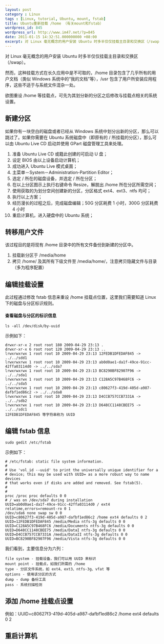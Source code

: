 ```yaml
---
layout: post
category : Linux
tags : [Linux, tutorial, Ubuntu, mount, fstab]
title: Ubuntu重新挂载 /home （有关mount和fstab）
wordpress_id: 845
wordpress_url: http://www.im47.net/?p=845
date: 2011-01-15 14:32:51.000000000 +08:00
excerpt: 对 Linux 毫无概念的用户安装 Ubuntu 时多半仅仅挂载主目录和交换区（/swap）。<br>然而，这种挂载方式在长久应用中是不可取的，/home 目录包含了几乎所有的用户文档（类似 Windows 系统中的“我的文档”等），/usr 包含了用户所安装应用程序，这些不适于与系统文件混杂一处。<br>欲图重设 /home 等挂载点，可先为其划分新的分区之后修改与挂载点相关的系统设置。
---
```

对 Linux 毫无概念的用户安装 Ubuntu 时多半仅仅挂载主目录和交换区（/swap）。

然而，这种挂载方式在长久应用中是不可取的，/home 目录包含了几乎所有的用户文档（类似 Windows 系统中的“我的文档”等），/usr 包含了用户所安装应用程序，这些不适于与系统文件混杂一处。

欲图重设 /home 等挂载点，可先为其划分新的分区之后修改与挂载点相关的系统设置。

## 新建分区

如果你有一块空白的磁盘或者已经从 Windows 系统中划分出新的分区，那么可以跳过了。如果你需要在 Ubuntu 系统磁盘中（即原有的 / 所挂载的分区），那么可以由 Ubuntu Live CD 启动并使用 GPart 磁盘管理工具来处理。

1. 准备 Ubuntu Live CD 或籍此创建的可启动 U 盘；
2. 设定 BIOS 由以上设备启动计算机；
3. 成功进入 Ubuntu Live 模式桌面；
4. 主菜单－System－Administration-Partition Editor；
5. 选定 / 所在的磁盘设备，并选定 / 所在分区；
6. 在以上分区图示上执行右键命令 Resize，解脱出 /home 所在分区所需空间；
7. 使用获取的为划分空间创建新的分区，分区格式 ext4、ext3、ntfs 均可；
8. 执行以上方案；
9. 经历漫长的过程之后，完成磁盘编辑；50G 分区耗费 1 小时，300G 分区耗费 4 小时
10. 重启计算机，进入硬盘中的 Ubuntu 系统；

## 转移用户文件

该过程目的是将现有 /home 目录中的所有文件备份到新建的分区中。

1. 挂载新分区于 /media/home
2. 拷贝 /home/ 及其所有下级文件至 /media/home/，注意拷贝隐藏文件与目录（多为程序配置）

## 编辑挂载设置

此过程通过修改 fstab 信息来重设 /home 挂载点位置，这里我们需要知道 Linux 下的磁盘与分区标识规则。

#### 查看磁盘与分区的标识信息

    ls -all /dev/disk/by-uuid

示例如下：

    drwxr-xr-x 2 root root 180 2009-04-29 23:13 .
    drwxr-xr-x 6 root root 120 2009-04-29 23:13 ..
    lrwxrwxrwx 1 root root 10 2009-04-29 23:13 12FEDB1DFEDAF845 -> ../../sdd1
    lrwxrwxrwx 1 root root 10 2009-04-29 23:13 ab0d0ae1-da1f-49ce-91cc-42ffa03114d0 -> ../../sda7
    lrwxrwxrwx 1 root root 10 2009-04-29 23:13 BC8290BF82907F96 -> ../../sda1
    lrwxrwxrwx 1 root root 10 2009-04-29 23:13 C128A5C97B468FC6 -> ../../sda5
    lrwxrwxrwx 1 root root 10 2009-04-29 23:13 c80627f3-419d-405d-a987-dafbf1ed86c2 -> ../../sda8
    lrwxrwxrwx 1 root root 10 2009-04-29 23:13 D4CCB757CCB7331A -> ../../sdb2
    lrwxrwxrwx 1 root root 10 2009-04-29 23:13 D648CC1148CBEE75 -> ../../sdc1
    12FEDB1DFEDAF845 等字符串称为 UUID

## 编辑 fstab 信息

    sudo gedit /etc/fstab

示例如下：

    # /etc/fstab: static file system information.
    #
    # Use 'vol_id --uuid' to print the universally unique identifier for a
    # device; this may be used with UUID= as a more robust way to name devices
    # that works even if disks are added and removed. See fstab(5).
    #
    #
    proc /proc proc defaults 0 0
    # / was on /dev/sda7 during installation
    UUID=ab0d0ae1-da1f-49ce-91cc-42ffa03114d0 / ext4 relatime,errors=remount-ro 0 1
    /dev/sda6 none swap sw 0 0
    UUID=c80627f3-419d-405d-a987-dafbf1ed86c2 /home ext4 defaults 0 2
    UUID=12FEDB1DFEDAF845 /media/Media ntfs-3g defaults 0 0
    UUID=C128A5C97B468FC6 /media/Documents ntfs-3g defaults 0 0
    UUID=D648CC1148CBEE75 /media/DataI ntfs-3g defaults 0 0
    UUID=D4CCB757CCB7331A /media/DataII ntfs-3g defaults 0 0
    UUID=BC8290BF82907F96 /media/Vista ntfs-3g defaults 0 0

我们看到，主要信息分为六列：

    file system - 挂载设备，我们可以用 UUID 来标识
    mount point - 挂载点，如我们所需的 /home
    type - 分区文件系统，如 ext4、ext3、ntfs-3g、vfat 等
    options - 使用该分区的方式
    dump - dump 备份工具
    pass - 系统扫描检测

## 添加 /home 挂载点设置

例如：UUID=c80627f3-419d-405d-a987-dafbf1ed86c2 /home ext4 defaults 0 2

## 重启计算机
